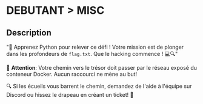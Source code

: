 # DEBUTANT > MISC

## Description
"🚀 Apprenez Python pour relever ce défi ! Votre mission est de plonger dans les profondeurs de `flag.txt`. Que le hacking commence ! 💻🔍"

🔔 **Attention**: Votre chemin vers le trésor doit passer par le réseau exposé du conteneur Docker. Aucun raccourci ne mène au but!

🔍 Si les écueils vous barrent le chemin, demandez de l'aide à l'équipe sur Discord ou hissez le drapeau en créant un ticket! 🚩
